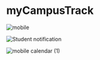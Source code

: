 # myCampusTrack

![mobile](https://user-images.githubusercontent.com/87372221/126508919-a39a4ea7-2bef-4573-914a-f6ef34ab139f.gif)

![Student notification](https://user-images.githubusercontent.com/87372221/126509367-5489d314-de16-425d-8420-fd94018e4a23.gif)

![mobile calendar (1)](https://user-images.githubusercontent.com/87372221/126509726-3ecf1ea3-89a1-4fee-98a9-1921921ca9b8.gif)
